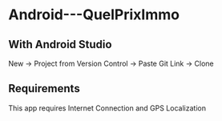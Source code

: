 # Android---QuelPrixImmo

## With Android Studio
New -> Project from Version Control -> Paste Git Link -> Clone

## Requirements
This app requires Internet Connection and GPS Localization

